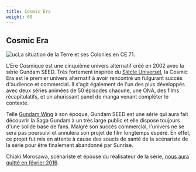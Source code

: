 ```yaml
---
title: Cosmic Era
weight: 60
---
```


Cosmic Era
----------


![uc](/images/stories/saga/gundamseed/images/geo/espace.gif)La situation de la Terre et ses Colonies en CE 71.


L'Ere Cosmique est une cinquième univers alternatif créé en 2002 avec la série Gundam SEED. Très fortement inspirée du [Siècle Universel](uc/index.html), la Cosmic Era est le premier univers alternatif à avoir rencontré un fulgurant succès d'audience et commercial. Il s'agit également de l'un des plus développés avec deux séries animées de 50 épisodes chacune, une ONA, des films récapitulatifs, et un ahurissant panel de manga venant compléter le contexte.


Telle [Gundam Wing](ac/index.html) à son époque, Gundam SEED est une série qui aura fait découvrir la Saga Gundam à un très large public et elle dispose toujours d'une solide base de fans. Malgré son succès commercial, l'univers ne se sera pas poursuivi et annulera son projet de film longtemps espéré. En effet, ce projet fut mis en attente à cause des soucis de santé de la scénariste de la série pour être finalement abandonné par Sunrise. 
  
Chiaki Morosawa, scénariste et épouse du réalisateur de la série, [nous aura quitté en février 2016](https://actu.gundam-france.com/2016/02/22/deces-de-chiaki-morosawa-scenariste-de-gundam-seed/).

